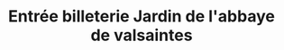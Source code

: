 ---
title: "Entrée billeterie Jardin de l'abbaye de valsaintes"
url: /simiane-la-rotonde/entree-billeterie-jardin-de-labbaye-de-valsaintes/
shop: billet
---